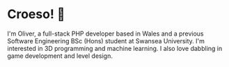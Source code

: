 # Croeso! 🐲
I'm Oliver, a full-stack PHP developer based in Wales and a previous Software Engineering BSc (Hons) student at Swansea University. I'm interested in 3D programming and machine learning. I also love dabbling in game development and level design.
